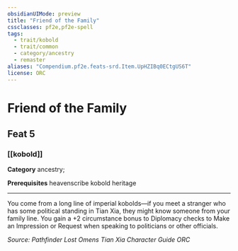 ```yaml
---
obsidianUIMode: preview
title: "Friend of the Family"
cssclasses: pf2e,pf2e-spell
tags:
  - trait/kobold
  - trait/common
  - category/ancestry
  - remaster
aliases: "Compendium.pf2e.feats-srd.Item.UpHZIBq0ECtgUS6T"
license: ORC
---
```

# Friend of the Family
## Feat 5
### [[kobold]]

**Category** ancestry; 



**Prerequisites** heavenscribe kobold heritage
* * *
You come from a long line of imperial kobolds—if you meet a stranger who has some political standing in Tian Xia, they might know someone from your family line. You gain a +2 circumstance bonus to Diplomacy checks to Make an Impression or Request when speaking to politicians or other officials.

*Source: Pathfinder Lost Omens Tian Xia Character Guide*
*ORC*